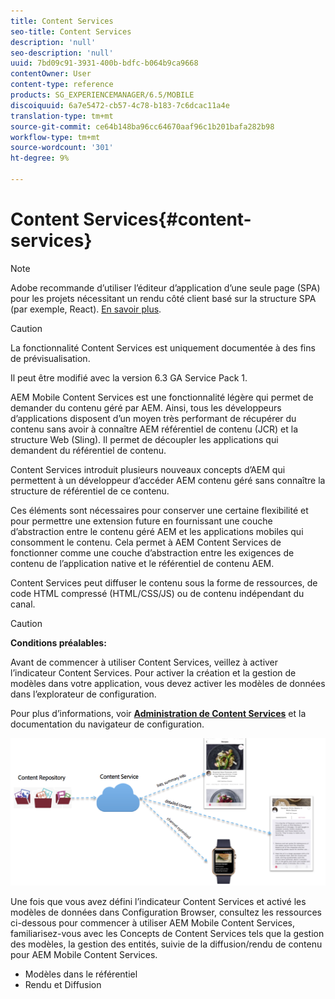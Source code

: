 ```yaml
---
title: Content Services
seo-title: Content Services
description: 'null'
seo-description: 'null'
uuid: 7bd09c91-3931-400b-bdfc-b064b9ca9668
contentOwner: User
content-type: reference
products: SG_EXPERIENCEMANAGER/6.5/MOBILE
discoiquuid: 6a7e5472-cb57-4c78-b183-7c6dcac11a4e
translation-type: tm+mt
source-git-commit: ce64b148ba96cc64670aaf96c1b201bafa282b98
workflow-type: tm+mt
source-wordcount: '301'
ht-degree: 9%

---
```



# Content Services{#content-services}

>[!NOTE]
>
>Adobe recommande d’utiliser l’éditeur d’application d’une seule page (SPA) pour les projets nécessitant un rendu côté client basé sur la structure SPA (par exemple, React). [En savoir plus](/help/sites-developing/spa-overview.md).

>[!CAUTION]
>
>La fonctionnalité Content Services est uniquement documentée à des fins de prévisualisation.
>
>Il peut être modifié avec la version 6.3 GA Service Pack 1.

AEM Mobile Content Services est une fonctionnalité légère qui permet de demander du contenu géré par AEM. Ainsi, tous les développeurs d’applications disposent d’un moyen très performant de récupérer du contenu sans avoir à connaître AEM référentiel de contenu (JCR) et la structure Web (Sling). Il permet de découpler les applications qui demandent du référentiel de contenu.

Content Services introduit plusieurs nouveaux concepts d’AEM qui permettent à un développeur d’accéder AEM contenu géré sans connaître la structure de référentiel de ce contenu.

Ces éléments sont nécessaires pour conserver une certaine flexibilité et pour permettre une extension future en fournissant une couche d’abstraction entre le contenu géré AEM et les applications mobiles qui consomment le contenu. Cela permet à AEM Content Services de fonctionner comme une couche d’abstraction entre les exigences de contenu de l’application native et le référentiel de contenu AEM.

Content Services peut diffuser le contenu sous la forme de ressources, de code HTML compressé (HTML/CSS/JS) ou de contenu indépendant du canal.

>[!CAUTION]
>
>**Conditions préalables:**
>
>Avant de commencer à utiliser Content Services, veillez à activer l’indicateur Content Services. Pour activer la création et la gestion de modèles dans votre application, vous devez activer les modèles de données dans l’explorateur de configuration.
>
>Pour plus d’informations, voir **[Administration de Content Services](/help/mobile/developing-content-services.md)** et la documentation du navigateur [](/help/sites-administering/configurations.md) de configuration.

![chlimage_1-143](assets/chlimage_1-143.png)

Une fois que vous avez défini l’indicateur Content Services et activé les modèles de données dans Configuration Browser, consultez les ressources ci-dessous pour commencer à utiliser AEM Mobile Content Services, familiarisez-vous avec les Concepts de Content Services tels que la gestion des modèles, la gestion des entités, suivie de la diffusion/rendu de contenu pour AEM Mobile Content Services.

* Modèles dans le référentiel
* Rendu et Diffusion
